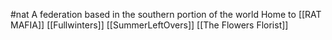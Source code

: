 #nat
A federation based in the southern portion of the world 
Home to [[RAT MAFIA]] [[Fullwinters]] [[SummerLeftOvers]] [[The Flowers Florist]]
 